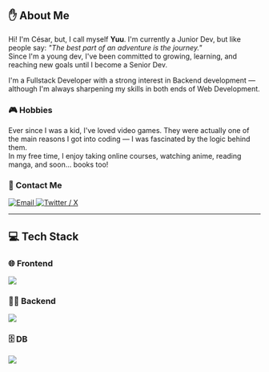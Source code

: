 ## ✋ About Me 
Hi! I'm César, but, I call myself **Yuu**. I'm currently a Junior Dev, but like people say: *"The best part of an adventure is the journey."*  
Since I'm a young dev, I've been committed to growing, learning, and reaching new goals until I become a Senior Dev.

I'm a Fullstack Developer with a strong interest in Backend development — although I'm always sharpening my skills in both ends of Web Development.

### 🎮 Hobbies
Ever since I was a kid, I've loved video games. They were actually one of the main reasons I got into coding — I was fascinated by the logic behind them.  
In my free time, I enjoy taking online courses, watching anime, reading manga, and soon... books too!

### 📲 Contact Me
<div align="start">
  <a href="mailto:csarjdeveloper@gmail.com" target="_blank">
    <img src="https://skillicons.dev/icons?i=gmail" alt="Email" />
  </a>
  <a href="https://twitter.com/_Yuu_Dev_" target="_blank">
    <img src="https://skillicons.dev/icons?i=twitter" alt="Twitter / X" />
  </a>
</div>

---

## 💻 Tech Stack
### 🌐 Frontend
<div align="start">
  <img src="https://skillicons.dev/icons?i=html,css,js,react,tailwind,vite" />
</div>

### 👩‍💻 Backend
<div align="start">
  <img src="https://skillicons.dev/icons?i=nodejs,express,nestjs,postman" />
</div>

### 🗄 DB
<div align="start">
  <img src="https://skillicons.dev/icons?i=mysql" />
</div>

